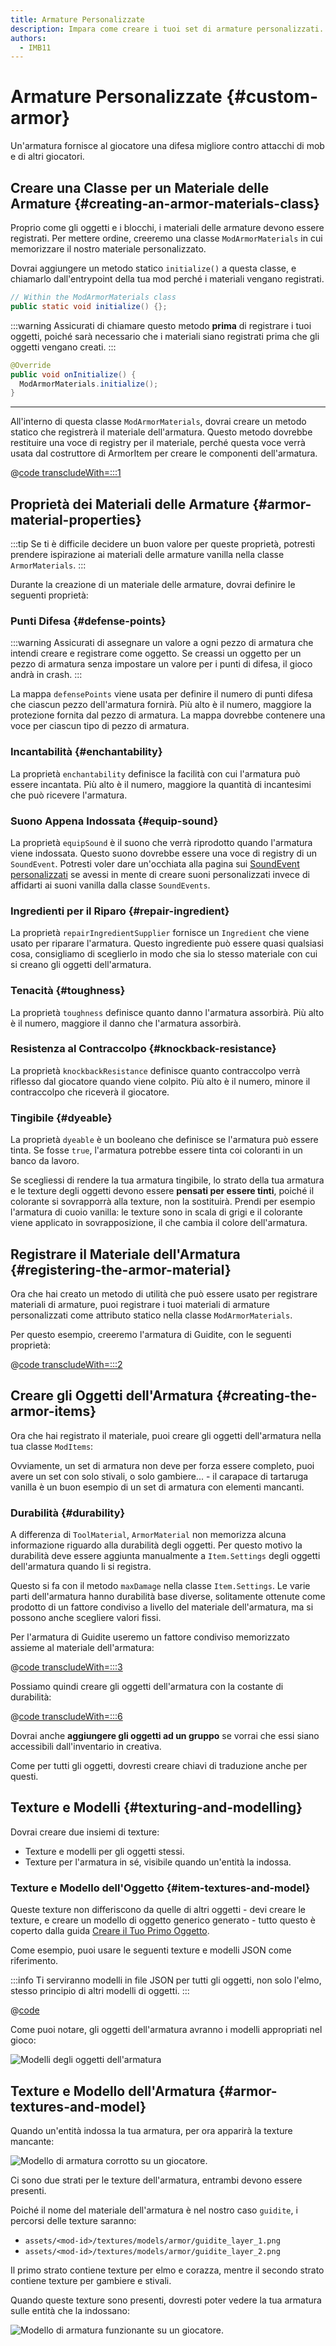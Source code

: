 ```yaml
---
title: Armature Personalizzate
description: Impara come creare i tuoi set di armature personalizzati.
authors:
  - IMB11
---
```


# Armature Personalizzate {#custom-armor}

Un'armatura fornisce al giocatore una difesa migliore contro attacchi di mob e di altri giocatori.

## Creare una Classe per un Materiale delle Armature {#creating-an-armor-materials-class}

Proprio come gli oggetti e i blocchi, i materiali delle armature devono essere registrati. Per mettere ordine, creeremo una classe `ModArmorMaterials` in cui memorizzare il nostro materiale personalizzato.

Dovrai aggiungere un metodo statico `initialize()` a questa classe, e chiamarlo dall'entrypoint della tua mod perché i materiali vengano registrati.

```java
// Within the ModArmorMaterials class
public static void initialize() {};
```

:::warning
Assicurati di chiamare questo metodo **prima** di registrare i tuoi oggetti, poiché sarà necessario che i materiali siano registrati prima che gli oggetti vengano creati.
:::

```java
@Override
public void onInitialize() {
  ModArmorMaterials.initialize();
}
```

---

All'interno di questa classe `ModArmorMaterials`, dovrai creare un metodo statico che registrerà il materiale dell'armatura. Questo metodo dovrebbe restituire una voce di registry per il materiale, perché questa voce verrà usata dal costruttore di ArmorItem per creare le componenti dell'armatura.

@[code transcludeWith=:::1](@/reference/latest/src/main/java/com/example/docs/item/armor/ModArmorMaterials.java)

## Proprietà dei Materiali delle Armature {#armor-material-properties}

:::tip
Se ti è difficile decidere un buon valore per queste proprietà, potresti prendere ispirazione ai materiali delle armature vanilla nella classe `ArmorMaterials`.
:::

Durante la creazione di un materiale delle armature, dovrai definire le seguenti proprietà:

### Punti Difesa {#defense-points}

:::warning
Assicurati di assegnare un valore a ogni pezzo di armatura che intendi creare e registrare come oggetto. Se creassi un oggetto per un pezzo di armatura senza impostare un valore per i punti di difesa, il gioco andrà in crash.
:::

La mappa `defensePoints` viene usata per definire il numero di punti difesa che ciascun pezzo dell'armatura fornirà. Più alto è il numero, maggiore la protezione fornita dal pezzo di armatura. La mappa dovrebbe contenere una voce per ciascun tipo di pezzo di armatura.

### Incantabilità {#enchantability}

La proprietà `enchantability` definisce la facilità con cui l'armatura può essere incantata. Più alto è il numero, maggiore la quantità di incantesimi che può ricevere l'armatura.

### Suono Appena Indossata {#equip-sound}

La proprietà `equipSound` è il suono che verrà riprodotto quando l'armatura viene indossata. Questo suono dovrebbe essere una voce di registry di un `SoundEvent`. Potresti voler dare un'occhiata alla pagina sui [SoundEvent personalizzati](../sounds/custom) se avessi in mente di creare suoni personalizzati invece di affidarti ai suoni vanilla dalla classe `SoundEvents`.

### Ingredienti per il Riparo {#repair-ingredient}

La proprietà `repairIngredientSupplier` fornisce un `Ingredient` che viene usato per riparare l'armatura. Questo ingrediente può essere quasi qualsiasi cosa, consigliamo di sceglierlo in modo che sia lo stesso materiale con cui si creano gli oggetti dell'armatura.

### Tenacità {#toughness}

La proprietà `toughness` definisce quanto danno l'armatura assorbirà. Più alto è il numero, maggiore il danno che l'armatura assorbirà.

### Resistenza al Contraccolpo {#knockback-resistance}

La proprietà `knockbackResistance` definisce quanto contraccolpo verrà riflesso dal giocatore quando viene colpito. Più alto è il numero, minore il contraccolpo che riceverà il giocatore.

### Tingibile {#dyeable}

La proprietà `dyeable` è un booleano che definisce se l'armatura può essere tinta. Se fosse `true`, l'armatura potrebbe essere tinta coi coloranti in un banco da lavoro.

Se scegliessi di rendere la tua armatura tingibile, lo strato della tua armatura e le texture degli oggetti devono essere **pensati per essere tinti**, poiché il colorante si sovrapporrà alla texture, non la sostituirà. Prendi per esempio l'armatura di cuoio vanilla: le texture sono in scala di grigi e il colorante viene applicato in sovrapposizione, il che cambia il colore dell'armatura.

## Registrare il Materiale dell'Armatura {#registering-the-armor-material}

Ora che hai creato un metodo di utilità che può essere usato per registrare materiali di armature, puoi registrare i tuoi materiali di armature personalizzati come attributo statico nella classe `ModArmorMaterials`.

Per questo esempio, creeremo l'armatura di Guidite, con le seguenti proprietà:

@[code transcludeWith=:::2](@/reference/latest/src/main/java/com/example/docs/item/armor/ModArmorMaterials.java)

## Creare gli Oggetti dell'Armatura {#creating-the-armor-items}

Ora che hai registrato il materiale, puoi creare gli oggetti dell'armatura nella tua classe `ModItems`:

Ovviamente, un set di armatura non deve per forza essere completo, puoi avere un set con solo stivali, o solo gambiere... - il carapace di tartaruga vanilla è un buon esempio di un set di armatura con elementi mancanti.

### Durabilità {#durability}

A differenza di `ToolMaterial`, `ArmorMaterial` non memorizza alcuna informazione riguardo alla durabilità degli oggetti.
Per questo motivo la durabilità deve essere aggiunta manualmente a `Item.Settings` degli oggetti dell'armatura quando li si registra.

Questo si fa con il metodo `maxDamage` nella classe `Item.Settings`.
Le varie parti dell'armatura hanno durabilità base diverse, solitamente ottenute come prodotto di un fattore condiviso a livello del materiale dell'armatura, ma si possono anche scegliere valori fissi.

Per l'armatura di Guidite useremo un fattore condiviso memorizzato assieme al materiale dell'armatura:

@[code transcludeWith=:::3](@/reference/latest/src/main/java/com/example/docs/item/armor/ModArmorMaterials.java)

Possiamo quindi creare gli oggetti dell'armatura con la costante di durabilità:

@[code transcludeWith=:::6](@/reference/latest/src/main/java/com/example/docs/item/ModItems.java)

Dovrai anche **aggiungere gli oggetti ad un gruppo** se vorrai che essi siano accessibili dall'inventario in creativa.

Come per tutti gli oggetti, dovresti creare chiavi di traduzione anche per questi.

## Texture e Modelli {#texturing-and-modelling}

Dovrai creare due insiemi di texture:

- Texture e modelli per gli oggetti stessi.
- Texture per l'armatura in sé, visibile quando un'entità la indossa.

### Texture e Modello dell'Oggetto {#item-textures-and-model}

Queste texture non differiscono da quelle di altri oggetti - devi creare le texture, e creare un modello di oggetto generico generato - tutto questo è coperto dalla guida [Creare il Tuo Primo Oggetto](./first-item#adding-a-texture-and-model).

Come esempio, puoi usare le seguenti texture e modelli JSON come riferimento.

<DownloadEntry type="Item Textures" visualURL="/assets/develop/items/armor_0.png" downloadURL="/assets/develop/items/example_armor_item_textures.zip" />

:::info
Ti serviranno modelli in file JSON per tutti gli oggetti, non solo l'elmo, stesso principio di altri modelli di oggetti.
:::

@[code](@/reference/latest/src/main/resources/assets/fabric-docs-reference/models/item/guidite_helmet.json)

Come puoi notare, gli oggetti dell'armatura avranno i modelli appropriati nel gioco:

![Modelli degli oggetti dell'armatura](/assets/develop/items/armor_1.png)

## Texture e Modello dell'Armatura {#armor-textures-and-model}

Quando un'entità indossa la tua armatura, per ora apparirà la texture mancante:

![Modello di armatura corrotto su un giocatore](/assets/develop/items/armor_2.png).

Ci sono due strati per le texture dell'armatura, entrambi devono essere presenti.

Poiché il nome del materiale dell'armatura è nel nostro caso `guidite`, i percorsi delle texture saranno:

- `assets/<mod-id>/textures/models/armor/guidite_layer_1.png`
- `assets/<mod-id>/textures/models/armor/guidite_layer_2.png`

<DownloadEntry type="Armor Model Textures" noVisualURL="true" downloadURL="/assets/develop/items/example_armor_layer_textures.zip" />

Il primo strato contiene texture per elmo e corazza, mentre il secondo strato contiene texture per gambiere e stivali.

Quando queste texture sono presenti, dovresti poter vedere la tua armatura sulle entità che la indossano:

![Modello di armatura funzionante su un giocatore](/assets/develop/items/armor_3.png).
